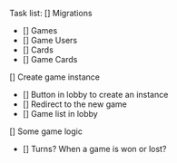 Task list:
[] Migrations

- [] Games
- [] Game Users
- [] Cards
- [] Game Cards

[] Create game instance

- [] Button in lobby to create an instance
- [] Redirect to the new game
- [] Game list in lobby

[] Some game logic

- [] Turns? When a game is won or lost?
